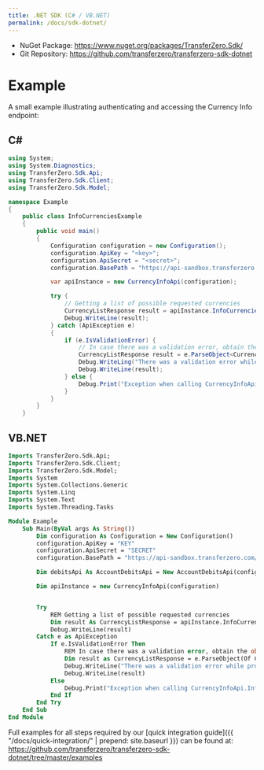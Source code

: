 ```yaml
---
title: .NET SDK (C# / VB.NET)
permalink: /docs/sdk-dotnet/
---
```


- NuGet Package: <https://www.nuget.org/packages/TransferZero.Sdk/>
- Git Repository: <https://github.com/transferzero/transferzero-sdk-dotnet>

# Example

A small example illustrating authenticating and accessing the Currency Info endpoint:

## C#

```csharp
using System;
using System.Diagnostics;
using TransferZero.Sdk.Api;
using TransferZero.Sdk.Client;
using TransferZero.Sdk.Model;

namespace Example
{
    public class InfoCurrenciesExample
    {
        public void main()
        {
            Configuration configuration = new Configuration();
            configuration.ApiKey = "<key>";
            configuration.ApiSecret = "<secret>";
            configuration.BasePath = "https://api-sandbox.transferzero.com/v1";

            var apiInstance = new CurrencyInfoApi(configuration);

            try {
                // Getting a list of possible requested currencies
                CurrencyListResponse result = apiInstance.InfoCurrencies();
                Debug.WriteLine(result);
            } catch (ApiException e)
            {
                if (e.IsValidationError) {
                    // In case there was a validation error, obtain the object
                    CurrencyListResponse result = e.ParseObject<CurrencyListResponse>();
                    Debug.WriteLing("There was a validation error while processing!");
                    Debug.WriteLine(result);
                } else {
                    Debug.Print("Exception when calling CurrencyInfoApi.InfoCurrencies: " + e.Message );
                }
            }
        }
    }
```

## VB.NET

```vb
Imports TransferZero.Sdk.Api;
Imports TransferZero.Sdk.Client;
Imports TransferZero.Sdk.Model;
Imports System
Imports System.Collections.Generic
Imports System.Linq
Imports System.Text
Imports System.Threading.Tasks

Module Example
    Sub Main(ByVal args As String())
        Dim configuration As Configuration = New Configuration()
        configuration.ApiKey = "KEY"
        configuration.ApiSecret = "SECRET"
        configuration.BasePath = "https://api-sandbox.transferzero.com/v1"

        Dim debitsApi As AccountDebitsApi = New AccountDebitsApi(configuration)

        Dim apiInstance = new CurrencyInfoApi(configuration)


        Try
            REM Getting a list of possible requested currencies
            Dim result As CurrencyListResponse = apiInstance.InfoCurrencies()
            Debug.WriteLine(result)
        Catch e as ApiException
            If e.IsValidationError Then
                REM In case there was a validation error, obtain the object
                Dim result as CurrencyListResponse = e.ParseObject(Of CurrencyListResponse)()
                Debug.WriteLine("There was a validation error while processing!")
                Debug.WriteLine(result)
            Else
                Debug.Print("Exception when calling CurrencyInfoApi.InfoCurrencies: " + e.Message )
            End If
        End Try
    End Sub
End Module
```
Full examples for all steps required by our [quick integration guide]({{ "/docs/quick-integration/" | prepend: site.baseurl }}) can be found at: <https://github.com/transferzero/transferzero-sdk-dotnet/tree/master/examples>
